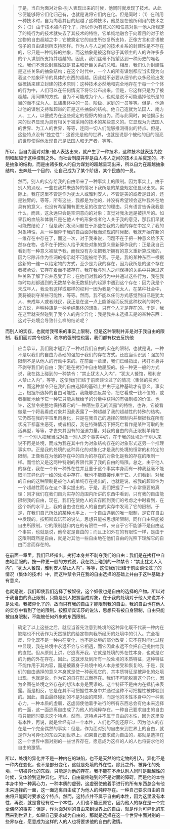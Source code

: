 <blockquote data-pid="eXu2_cve">于是，当自为面对对象-别人表现出来的时候，他同时就发现了技术。从此它便能够将它们化归己有，也就是说将它们内在化。但是同时：（1）在利用一种技术时，自为向着其目的超越了这种技术，他总是在他所利用的技术之外；（2）由于技术被内在化了，所以作为有意义的和任意对象一他人所规定了的纯行为的技术就失去了其技术的特性，它单纯地融合于向着目的对于给定物的自由超越之中；它被奠定它的自由所恢复所支持，正像方言和言语被句子的自由谋划所支持那样。作为人与人之间的技术关系的封建性是不存在的，它只是一种纯粹的抽象，而这抽象是被这样忠于其领主的人的许许多多的个人谋划所支持并超越的。因此，我们丝毫不指望达到一种历史的唯名论。我们不想说封建性就是君主和廷臣关系的总和。相反，我们认为封建性是这些关系的抽象结构；在这个时代中，一个人的所有谋划都应当实现为向着这个抽象环节的具体的东西的超越。因此就不必要从细节的众多经验出发做概括来建立封建的技术原则：这种技术必然地和完全地存在于每一个个体的行为中，人们可以在任何情况下将它公布出来。但是，它这样只是为了被超越。用同样的方式，自为不可能成为个人，也就是说不可能选择他所是的目的而不成为人、民族集体中的一员，阶级、家庭的一员等等。但是，他通过他的谋划支持和超越的正是这些抽象的结构。他自己造就为法国人、南方人、工人，以便成为在这些规定的视野内的自为。而与此同时，向他揭示出来的世界显现为具有相关于被采用的技术的某些意义的。它显现为为法国人的世界、为工人的世界，等等，连同一切人们能够推测得出的特点。但是，这些特点没有“独立性”：这首先是他的世界，也就是说那个被他的目的照亮的世界使得他发现自己是法国人和无产者，等等。</blockquote><p data-pid="KJRDfWQb">所以，当自为面对对象-他人表达出来，就产生了一种技术，这种技术就表达为控制和超越于这种控制之外。而社会制度并非是由人与人之间的技术关系奠定的，不是抽象的结构，而是由诸多数人的自为谋划的超越呈现出来，所以自为在超越抽象结构，去奔赴一个目的，让自己成为了某个阶级，某个民族的一员。</p><blockquote data-pid="NWo6nclY">然而，别人的实存给我的自由带来了一种事实上的限制。因为事实上，由于别人的涌现，一些在我并未选择的情况下我所是的某些规定便显现出来。实际上，我在这里不管是作为犹太人或雅利安人，不管是美的或者是丑的，还是独臂的，等等，所有这些，我都是为他的，并没有希望领会这种我外在地具有的意义，也没有希望拥有更充足的改变它的理由。只有语言告诉我我是什么，而且，这永远只会是空洞意向的对象：直觉对我永远是被排斥的。如果我的血统和体貌只是在他人中的形象或者他人关于我的意见，那我们早就可能做结论了：但是我们发现问题在于那些在我的为他的存在中定义了我的对象特性，从一种相异于我的自由面对我而涌现的时候起，我就开始在新的一维存在中存在了，而这一次，对于我来说，问题不在于把一种意义给予天然存在物，也不在于把别人给予某些对象的意义重新算作我的：正是我自己看到有一种意义被赋予我，而我没有办法把我所拥有的意义重新算成我的，因为它除非作为空洞的指示就不可能被给予我。于是，我的某种东西一根据这新的一维一以给定物的方式，至少是为我的存在，因为我所是的这个存在者被承受，它存在着而不被存在。我在我与别人之间保持的关系中并通过这种关系了解了它并忍受了它；在他们对我的行为中并通过这些行为，我在我每时每刻都遇到的无数禁令和无数抵抗的起源中遇到这个存在：因为我是个未成年人，我没有这样或那样的权利一因为我是个犹太人，在某种社会中，我将被剥夺某些可能性，等等。然而，我不能以任何方式感觉到自已是犹太人、未成年人或者贱民，我正是在这一点上能够起而反抗这种权利的剥夺，比方说，声明种族是一种单纯集体的想象，只有个人才是存在的。于是，我在这里就突然碰到了我个人的完全异化：我是我并未选择去是的某种东西：这对于处境会导致什么样的结论呢？</blockquote><p data-pid="3xtlAcas">而别人的实存，也就给我带来的事实上限制，但是这种限制并非是对于我自由的限制，我们面对禁令也好，秩序的强制性也罢，我们都有权去反抗他</p><blockquote data-pid="ci86v2PS">应当承认，我们刚才碰到了一种对我们自由的实在的限制，也就是说，一种不是以我们的自由为基础的强加于我们的存在方式。还应当认识到：强加的限制不是从他人的行动中来的。在前面一章里，我们已经指出，拷打本身并不剥夺我们的自由：我们是在拷打中自由地屈服的。按一种更一般的方式说，我在路上碰到的一种禁令：“禁止犹太人入内”，“犹太人餐馆，雅利安人禁止入内”，等等，这使我们归结于前面谈论过了的情况（集体的技术）中，而这种禁令只在我的自由选择的基础上并由于这种基础才有意义。事实上，根据所选择的自由可能性，我能够违反禁令，把它看成一钱不值的，或者相反地给予它一种它只能从我给予的分量中获得的有强制权的价值。也许，这禁令完整地保持着它的“一种陌生意志的流露”的特性，也许，它被看做是一个将我看成对象并因此表露了一种超越了我的超越性的特殊的结构。它仍然在我的宇宙里肉身化，只是在我自己的选择的限制内并根据我在所有状况下都喜生恶死，或者相反，我在特殊情况下把死亡看作是某种可取的生活典型，等等，才丧失其固有的强迫力量。对我的自由的真正限制单纯在于-一个别人把我当成对象一别人这个事实中的，在于我的处境对于别人来说不再是处境，而成为我在其中作为对象结构存在的对象形式这另一个推理事实中。正是我的处境的这种异化的对象化才是我的处境的恒常的和特定的限制，正像我在为他的存在中的自为的存在的对象化是我的存在的限制一样。而恰恰又是这两种特别的界限代表了我的自由的局限。总之，由于他人的存在，我在一个有一种外在性并且鉴于这个事实本身而有一种我丝毫不能取消其异化的一维的处境中存在，我也不能直接作用于它。人们看到，对我的自由的这种限制是被他人的单纯存在提出的，也就是说，被我的超越性为一个超越性而存在这个事实提出的。于是，我们把握了一个非常重要的真理：刚才我们在我们自为实存的范围内所讲的东西中看到，只有我的自由能限制我的自由，现在，我们在使他人的实存回到我们的考虑之中时看到，在这个新的水平上，我的自由也在他人的自由的实存中发现了它的限制。于是，在我们自己所处的某种水平上，一个自由遇到的唯一限制，是它在自由中发现的。按照斯宾诺莎的说法，思想只能被思想所限制，同样自由只能被自由所限制，它的限制就和内在的有限性一样，来自于它不能够不是自由这个事实，也就是说，他命定是自由的；而且正如外在的有限性一样，是由于这限制既然是自由，就是对其他一些自由地在他们自由的光照下理解它的自由而言而存在的。</blockquote><p data-pid="V-hxMW_G">在前面一章里，我们已经指出，拷打本身并不剥夺我们的自由：我们是在拷打中自由地屈服的。按一种更一般的方式说，我在路上碰到的一种禁令：“禁止犹太人入内”，“犹太人餐馆，雅利安人禁止入内”，等等，这使我们归结于前面谈论过了的情况（集体的技术）中，而这种禁令只在我的自由选择的基础上并由于这种基础才有意义。</p><p data-pid="cf8LOVFb">也就是说，我们即使我们选择了被奴役，这个奴役也是自由的选择的产物。所以对于我自由的真正限制，只能是别人把握当成对象，在于我的处境对于他人来说并不是处境，我被异化了的，故而只有我的自由才能限制我的自由，我的自由也在他人的实存中看到了他的限制。按照斯宾诺莎的说法，思想只有被自身限制，自由只能被自身限制，不能被任何外来的东西限制。</p><blockquote data-pid="55na6hZl">确定了以上这些之后，就应当首先注意到处境的这种异化既不代表一种内在缺陷也不代表作为天然抵抗的给定物向我所经历的处境中的引入。完全相反，异化既不是一种内在变化，也不是处境的部分改变；它不在时间化过程中显现，我在处境中永远不会与它相遇，而它因此永远不会把自己提供给我的直觉。但从原则上讲，它逃离开我，它就是处境的外在性本身，也就是它的为他的外在存在。因此，这就涉及到所有一般处境的本质特征，这种特征不能作用于其内容，而是被置身于处境中的人本身接受和恢复的。于是，我们的自由选择的意义本身就是使一种表现它的、其本质特征是被异化的处境出现，也就是说，作为它的自在形式而存在。我们不可能脱离这个异化，因为企图在处境之外存在的想法本身是荒谬的。这个特征不是由内在抵抗来表露。而是相反，它是在其不可把握性本身中并通过这种不可把握性被体验到的。因此，自由最终碰到的不是对面的障碍，而是他的本性本身中的一种离心力，一种本质的虚弱，这虚弱使他着手进行的所有东西总会有他未来选择的一面，这一面逃离自由成了为他人的纯粹存在。一种自己要求自由的自由将只能同时要求这个特点。然而，这特点并不属于自由的本性，因为这里没有本性，再说，就是曾经有过一个本性，人们也不能还原它，因为他人的存在是一个完全偶然的事实：但是，作为面对别的自由来到世界上的自由，就是作为可异化的东西来到世界上，如果自己要求成为自由的，那就是选择在这一个世界中面对别的一些世界存在，愿意成为这样的人的人也将要求他的自由的激情。</blockquote><p data-pid="uE3zlyaK">所以，处境的异化并不是一种内在的缺陷，也不是天然的给定物的引入。异化不是一种内在变化，也不是部分变化，这就是处境的外在性。除此之外，被异化的处境，一切被异化的东西，只能是为他的存在。我不能在不承认别人同时是超越性的时候，又体验到这种异化。所以，自由最终碰到的不是对面的障碍，而是他的本性本身中的一种离心力，一种本质的虚弱，这虚弱使他着手进行的所有东西总会有他未来选择的一面，这一面逃离自由成了为他人的纯粹存在。一种自己要求自由的自由将只能同时要求这个特点。然而，这特点并不属于自由的本性，因为这里没有本性，再说，就是曾经有过一个本性，人们也不能还原它，因为他人的存在是一个完全偶然的事实：但是，作为面对别的自由来到世界上的自由，就是作为可异化的东西来到世界上，如果自己要求成为自由的，那就是选择在这一个世界中面对别的一些界存在，愿意成为这样的人的人也将要求他的自由的激情。</p><p></p><p></p><p></p><p></p><p></p><p></p><p></p><p></p><p></p><p></p><p></p><p></p><p></p>